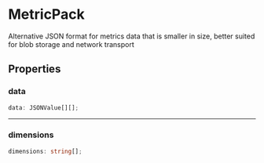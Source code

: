 # MetricPack

Alternative JSON format for metrics data that is smaller in size, better suited for blob storage and network transport

## Properties

### data

```ts
data: JSONValue[][];
```

***

### dimensions

```ts
dimensions: string[];
```
